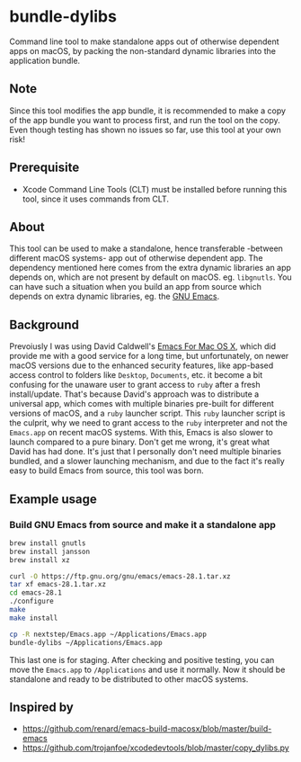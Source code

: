 # bundle-dylibs
Command line tool to make standalone apps out of otherwise dependent apps on macOS, by packing the non-standard dynamic libraries into the application bundle.

## Note
Since this tool modifies the app bundle, it is recommended to make a copy of the app bundle you want to process first, and run the tool on the copy. Even though testing has shown no issues so far, use this tool at your own risk!

## Prerequisite
- Xcode Command Line Tools (CLT) must be installed before running this tool, since it uses commands from CLT.

## About
This tool can be used to make a standalone, hence transferable -between different macOS systems- app out of otherwise dependent app.
The dependency mentioned here comes from the extra dynamic libraries an app depends on, which are not present by default on macOS. eg. `libgnutls`.
You can have such a situation when you build an app from source which depends on extra dynamic libraries, eg. the [GNU Emacs](https://www.gnu.org/software/emacs/).

## Background
Prevoiusly I was using David Caldwell's [Emacs For Mac OS X](https://emacsformacosx.com/), which did provide me with a good service for a long time, but unfortunately, on newer macOS versions due to the enhanced security features, like app-based access control to folders like `Desktop`, `Documents`, etc. it become a bit confusing for the unaware user to grant access to `ruby` after a fresh install/update.
That's because David's approach was to distribute a universal app, which comes with multiple binaries pre-built for different versions of macOS, and a `ruby` launcher script.
This `ruby` launcher script is the culprit, why we need to grant access to the `ruby` interpreter and not the `Emacs.app` on recent macOS systems. With this, Emacs is also slower to launch compared to a pure binary.
Don't get me wrong, it's great what David has had done. It's just that I personally don't need multiple binaries bundled, and a slower launching mechanism, and due to the fact it's really easy to build Emacs from source, this tool was born.

## Example usage
### Build GNU Emacs from source and make it a standalone app
```sh
brew install gnutls
brew install jansson
brew install xz

curl -O https://ftp.gnu.org/gnu/emacs/emacs-28.1.tar.xz
tar xf emacs-28.1.tar.xz
cd emacs-28.1
./configure
make
make install

cp -R nextstep/Emacs.app ~/Applications/Emacs.app
bundle-dylibs ~/Applications/Emacs.app
```

This last one is for staging. After checking and positive testing, you can move the `Emacs.app` to `/Applications` and use it normally.
Now it should be standalone and ready to be distributed to other macOS systems.

## Inspired by
- https://github.com/renard/emacs-build-macosx/blob/master/build-emacs
- https://github.com/trojanfoe/xcodedevtools/blob/master/copy_dylibs.py
